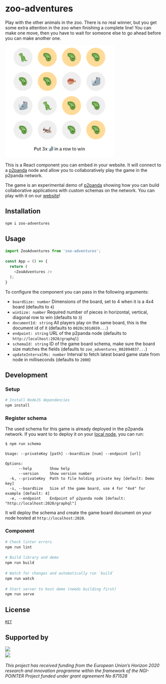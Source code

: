 # zoo-adventures

Play with the other animals in the zoo. There is no real winner, but you get some extra attention in the zoo when finishing a complete line! You can make one move, then you have to wait for someone else to go ahead before you can make another one.

<img src="https://raw.githubusercontent.com/p2panda/zoo-adventures/main/screenshot.png" width="350" />

This is a React component you can embed in your website. It will connect to a [p2panda](https://github.com/p2panda/handbook) node and allow you to collaboratively play the game in the p2panda network.

The game is an experimental demo of [p2panda](https://github.com/p2panda/handbook) showing how you can build collaborative applications with custom schemas on the network. You can play with it on our [website](https://p2panda.org)!

## Installation

```bash
npm i zoo-adventures
```

## Usage

```js
import ZooAdventures from 'zoo-adventures';

const App = () => {
  return (
    <ZooAdventures />
  );
}
```

To configure the component you can pass in the following arguments:


* `boardSize: number` Dimensions of the board, set to 4 when it is a 4x4 board (defaults to `4`)
* `winSize: number` Required number of pieces in horizontal, vertical, diagonal row to win (defaults to `3`)
* `documentId: string` All players play on the same board, this is the document id of it (defaults to `0020c301d659...`)
* `endpoint: string` URL of the p2panda node (defaults to `http://localhost:2020/graphql`)
* `schemaId: string` ID of the game board schema, make sure the board size matches the fields (defaults to `zoo_adventures_002094037...`)
* `updateIntervalMs: number` Interval to fetch latest board game state from node in milliseconds (defaults to `2000`)

## Development

### Setup

```bash
# Install NodeJS dependencies
npm install
```

### Register schema

The used schema for this game is already deployed in the p2panda network. If you want to to deploy it on your [local node](https://github.com/p2panda/aquadoggo), you can run:

```
$ npm run schema

Usage: --privateKey [path] --boardSize [num] --endpoint [url]

Options:
      --help        Show help
      --version     Show version number
  -k, --privateKey  Path to file holding private key [default: Demo key]
  -s, --boardSize   Size of the game board, use 4 for "4x4" for example [default: 4]
  -e, --endpoint    Endpoint of p2panda node [default: "http://localhost:2020/graphql"]
```

It will deploy the schema and create the game board document on your node hosted at `http://localhost:2020`.

### Component

```bash
# Check linter errors
npm run lint

# Build library and demo
npm run build

# Watch for changes and automatically run `build`
npm run watch

# Start server to host demo (needs building first)
npm run serve
```

## License

[`MIT`](LICENSE)

## Supported by

<img src="https://p2panda.org/images/ngi-logo.png" width="auto" height="80px"><br />
<img src="https://p2panda.org/images/eu-flag-logo.png" width="auto" height="80px">

*This project has received funding from the European Union’s Horizon 2020
research and innovation programme within the framework of the NGI-POINTER
Project funded under grant agreement No 871528*
